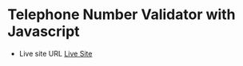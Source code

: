 # Telephone Number Validator with Javascript

- Live site URL [Live Site](https://nurularifin83.github.io/Telephone-Number-Validator/)
